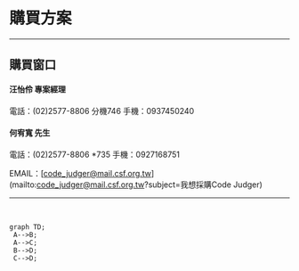 # 購買方案 #


---


## 購買窗口 ##

#### 汪怡伶 專案經理 ####
電話：(02)2577-8806 分機746
手機：0937450240

#### 何宥寬 先生 ####
電話：(02)2577-8806 *735
手機：0927168751

EMAIL：[code_judger@mail.csf.org.tw](mailto:code_judger@mail.csf.org.tw?subject=我想採購Code Judger)


---



 
```mermaid
graph TD;
 A-->B;
 A-->C;
 B-->D;
 C-->D;
```

